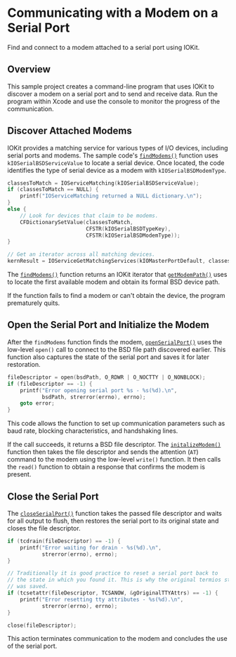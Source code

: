# Communicating with a Modem on a Serial Port

Find and connect to a modem attached to a serial port using IOKit.

## Overview
This sample project creates a command-line program that uses IOKit to discover a modem on a serial port and to send and receive data. Run the program within Xcode and use the console to monitor the progress of the communication.

## Discover Attached Modems
IOKit provides a matching service for various types of I/O devices, including serial ports and modems. The sample code's [`findModems()`](x-source-tag://findModemsFunction) function uses `kIOSerialBSDServiceValue` to locate a serial device. Once located, the code identifies the type of serial device as a modem with `kIOSerialBSDModemType`.

``` objective-c
classesToMatch = IOServiceMatching(kIOSerialBSDServiceValue);
if (classesToMatch == NULL) {
    printf("IOServiceMatching returned a NULL dictionary.\n");
}
else {
    // Look for devices that claim to be modems.
    CFDictionarySetValue(classesToMatch,
                         CFSTR(kIOSerialBSDTypeKey),
                         CFSTR(kIOSerialBSDModemType));
}

// Get an iterator across all matching devices.
kernResult = IOServiceGetMatchingServices(kIOMasterPortDefault, classesToMatch, matchingServices);
```

The [`findModems()`](x-source-tag://findModemsFunction) function returns an IOKit iterator that [`getModemPath()`](x-source-tag://getModemPathFunction) uses to locate the first available modem and obtain its formal BSD device path.

If the function fails to find a modem or can't obtain the device, the program prematurely quits.

## Open the Serial Port and Initialize the Modem
After the `findModems` function finds the modem, [`openSerialPort()`](x-source-tag://openSerialPortFunction) uses the low-level `open()` call to connect to the BSD file path discovered earlier. This function also captures the state of the serial port and saves it for later restoration.

``` objective-c
fileDescriptor = open(bsdPath, O_RDWR | O_NOCTTY | O_NONBLOCK);
if (fileDescriptor == -1) {
    printf("Error opening serial port %s - %s(%d).\n",
           bsdPath, strerror(errno), errno);
    goto error;
}
```

This code allows the function to set up communication parameters such as baud rate, blocking characteristics, and handshaking lines.

If the call succeeds, it returns a BSD file descriptor. The [`initalizeModem()`](x-source-tag://initalizeModemFunction) function then takes the file descriptor and sends the attention (`AT`) command to the modem using the low-level `write()` function. It then calls the `read()` function to obtain a response that confirms the modem is present.

## Close the Serial Port
The [`closeSerialPort()`](x-source-tag://closeSerialPortFunction) function takes the passed file descriptor and waits for all output to flush, then restores the serial port to its original state and closes the file descriptor.

``` objective-c
if (tcdrain(fileDescriptor) == -1) {
    printf("Error waiting for drain - %s(%d).\n",
           strerror(errno), errno);
}

// Traditionally it is good practice to reset a serial port back to
// the state in which you found it. This is why the original termios struct
// was saved.
if (tcsetattr(fileDescriptor, TCSANOW, &gOriginalTTYAttrs) == -1) {
    printf("Error resetting tty attributes - %s(%d).\n",
           strerror(errno), errno);
}

close(fileDescriptor);
```

This action terminates communication to the modem and concludes the use of the serial port.
